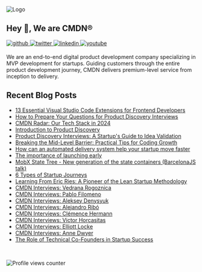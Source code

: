 ![Logo](https://github.com/cmdnio/.github/assets/2580555/ee140ca6-ede9-4492-aa04-ba1e3e498fd1)
## Hey 👋, We are CMDN®

  

<a href="https://github.com/cmdnio" target="_blank">
<img src=https://img.shields.io/badge/github-%2324292e.svg?&style=for-the-badge&logo=github&logoColor=white alt=github style="margin-bottom: 5px;" />
</a>
<a href="https://twitter.com/cmdnio" target="_blank">
<img src=https://img.shields.io/badge/twitter-%2300acee.svg?&style=for-the-badge&logo=twitter&logoColor=white alt=twitter style="margin-bottom: 5px;" />
</a>
<a href="https://linkedin.com/company/cmdnio/" target="_blank">
<img src=https://img.shields.io/badge/linkedin-%231E77B5.svg?&style=for-the-badge&logo=linkedin&logoColor=white alt=linkedin style="margin-bottom: 5px;" />
</a>
<a href="https://www.youtube.com/user/@cmdnio" target="_blank">
<img src=https://img.shields.io/badge/youtube-%23EE4831.svg?&style=for-the-badge&logo=youtube&logoColor=white alt=youtube style="margin-bottom: 5px;" />
</a>  
  

We are an end-to-end digital product development company specializing in MVP development for startups. Guiding customers through the entire product development journey, CMDN delivers premium-level service from inception to delivery.


## Recent Blog Posts
<!-- BLOG-POST-LIST:START -->
- [13 Essential Visual Studio Code Extensions for Frontend Developers](https://cmdn.io/blog/13-essential-visual-studio-code-extensions-for-frontend-developers)
- [How to Prepare Your Questions for Product Discovery Interviews](https://cmdn.io/blog/how-to-prepare-your-questions-for-product-discovery-interviews)
- [CMDN Radar: Our Tech Stack in 2024](https://cmdn.io/blog/tech-stack-2024)
- [Introduction to Product Discovery](https://cmdn.io/blog/product-discovery-for-startups)
- [Product Discovery Interviews: A Startup&#39;s Guide to Idea Validation](https://cmdn.io/blog/mastering-product-discovery-interviews-startup-validation)
- [Breaking the Mid-Level Barrier: Practical Tips for Coding Growth](https://cmdn.io/blog/breaking-the-mid-level-barrier-practical-tips-for-coding-growth)
- [How can an automated delivery system help your startup move faster](https://cmdn.io/blog/how-can-an-automated-delivery-system-help-your-startup-move-faster)
- [The importance of launching early](https://cmdn.io/blog/the-importance-of-launching-early)
- [MobX State Tree - New generation of the state containers &lpar;BarcelonaJS talk&rpar;](https://cmdn.io/blog/mobx-state-tree-new-generation-of-the-state-containers-barcelonajs-talk)
- [6 Types of Startup Journeys](https://cmdn.io/blog/6-types-of-startup-journeys)
- [Learning From Eric Ries: A Pioneer of the Lean Startup Methodology](https://cmdn.io/blog/learning-from-eric-ries-a-pioneer-of-the-lean-startup-methodology)
- [CMDN Interviews: Vedrana Rogoznica](https://cmdn.io/blog/cmdn-interviews-vedrana-rogoznica)
- [CMDN Interviews: Pablo Filomeno](https://cmdn.io/blog/cmdn-interviews-pablo-filomeno)
- [CMDN Interviews: Aleksey Denysyuk](https://cmdn.io/blog/cmdn-interviews-aleksey-denysyuk)
- [CMDN Interviews: Alejandro Ribó](https://cmdn.io/blog/cmdn-interviews-alejandro-ribo)
- [CMDN Interviews: Clémence Hermann](https://cmdn.io/blog/cmdn-interviews-clemence-hermann)
- [CMDN Interviews: Victor Horcasitas](https://cmdn.io/blog/cmdn-interviews-victor-horcasitas)
- [CMDN Interviews: Elliott Locke](https://cmdn.io/blog/cmdn-interviews-elliott-locke)
- [CMDN Interviews: Anne Dwyer](https://cmdn.io/blog/cmdn-interviews-anne-dwyer)
- [The Role of Technical Co-Founders in Startup Success](https://cmdn.io/blog/role-of-technical-co-founders-in-startup-success)
<!-- BLOG-POST-LIST:END -->
<br />




![Profile views counter](https://komarev.com/ghpvc/?username=cmdnio&&style=flat-square)  
